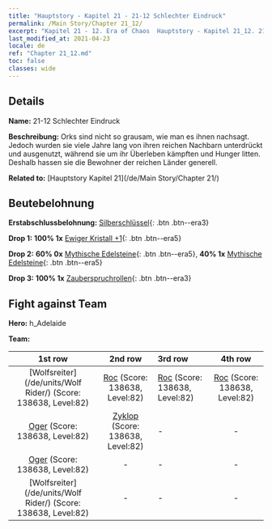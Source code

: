 ```yaml
---
title: "Hauptstory - Kapitel 21 - 21-12 Schlechter Eindruck"
permalink: /Main Story/Chapter 21_12/
excerpt: "Kapitel 21 - 12. Era of Chaos  Hauptstory - Kapitel 21_12. 21-12 Schlechter Eindruck"
last_modified_at: 2021-04-23
locale: de
ref: "Chapter 21_12.md"
toc: false
classes: wide
---
```


## Details

 **Name:** 21-12 Schlechter Eindruck

 **Beschreibung:** Orks sind nicht so grausam, wie man es ihnen nachsagt. Jedoch wurden sie viele Jahre lang von ihren reichen Nachbarn unterdrückt und ausgenutzt, während sie um ihr Überleben kämpften und Hunger litten. Deshalb hassen sie die Bewohner der reichen Länder generell.

 **Related to:** [Hauptstory Kapitel 21](/de/Main Story/Chapter 21/)

## Beutebelohnung

 **Erstabschlussbelohnung:** [Silberschlüssel](/ItemsDE/con_693/){: .btn .btn--era3}

 **Drop 1:** **100% 1x** [Ewiger Kristall +1](/ItemsDE/mat_73/){: .btn .btn--era5}

 **Drop 2:** **60% 0x** [Mythische Edelsteine](/ItemsDE/mat_65/){: .btn .btn--era5}, **40% 1x** [Mythische Edelsteine](/ItemsDE/mat_65/){: .btn .btn--era5}

 **Drop 3:** **100% 1x** [Zauberspruchrollen](/ItemsDE/con_694/){: .btn .btn--era3}


## Fight against Team
 **Hero:** h_Adelaide

 **Team:**


  | 1st row | 2nd row | 3rd row | 4th row |
  |:----:|:----:|:----|:----:|
  | [Wolfsreiter](/de/units/Wolf Rider/) (Score: 138638, Level:82)  | [Roc](/de/units/Roc/) (Score: 138638, Level:82)  | [Roc](/de/units/Roc/) (Score: 138638, Level:82)  | [Roc](/de/units/Roc/) (Score: 138638, Level:82)  |
  | [Oger](/de/units/Ogre/) (Score: 138638, Level:82)  | [Zyklop](/de/units/Cyclops/) (Score: 138638, Level:82)  | - | - |
  | [Oger](/de/units/Ogre/) (Score: 138638, Level:82)  | - | - | - |
  | [Wolfsreiter](/de/units/Wolf Rider/) (Score: 138638, Level:82)  | - | - | - |


